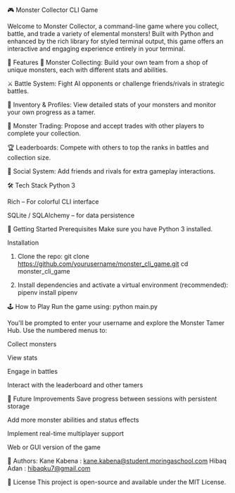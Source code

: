 🎮 Monster Collector CLI Game

Welcome to Monster Collector, a command-line game where you collect, battle, and trade a variety of elemental monsters! Built with Python and enhanced by the rich library for styled terminal output, this game offers an interactive and engaging experience entirely in your terminal.

🧩 Features
🐉 Monster Collecting: Build your own team from a shop of unique monsters, each with different stats and abilities.

⚔️ Battle System: Fight AI opponents or challenge friends/rivals in strategic battles.

🎒 Inventory & Profiles: View detailed stats of your monsters and monitor your own progress as a tamer.

🔁 Monster Trading: Propose and accept trades with other players to complete your collection.

🏆 Leaderboards: Compete with others to top the ranks in battles and collection size.

👥 Social System: Add friends and rivals for extra gameplay interactions.

🛠️ Tech Stack
Python 3

Rich – For colorful CLI interface

SQLite / SQLAlchemy –  for data persistence

🚀 Getting Started
Prerequisites
Make sure you have Python 3 installed.

Installation
1. Clone the repo:
git clone https://github.com/yourusername/monster_cli_game.git
cd monster_cli_game

2. Install dependencies and activate a virtual environment (recommended):
pipenv install
pipenv 

🕹️ How to Play
Run the game using:
python main.py

You'll be prompted to enter your username and explore the Monster Tamer Hub. Use the numbered menus to:

Collect monsters

View stats

Engage in battles

Interact with the leaderboard and other tamers

📌 Future Improvements
Save progress between sessions with persistent storage

Add more monster abilities and status effects

Implement real-time multiplayer support

Web or GUI version of the game

🧠 Authors:
Kane Kabena : kane.kabena@student.moringaschool.com
Hibaq Adan : hibaqku7@gmail.com

📄 License
This project is open-source and available under the MIT License.



